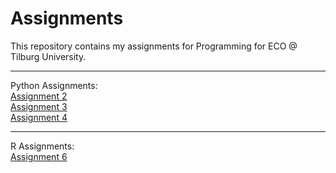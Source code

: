 # Assignments
This repository contains my assignments for Programming for ECO @ Tilburg University.

-----
Python Assignments:  
[Assignment 2](https://github.com/BornaMD/Assignments/blob/master/assignment2.ipynb)  
[Assignment 3](https://github.com/BornaMD/Assignments/blob/master/assignment3.ipynb)  
[Assignment 4](https://github.com/BornaMD/Assignments/blob/master/assignment4.ipynb)

-----
R Assignments:  
[Assignment 6](https://github.com/BornaMD/Assignments/blob/master/Graded_assignment1.ipynb)
